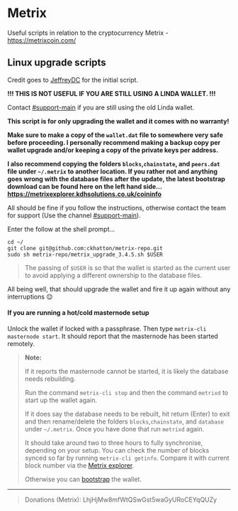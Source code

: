 

# Metrix

Useful scripts in relation to the cryptocurrency Metrix - https://metrixcoin.com/

## Linux upgrade scripts

Credit goes to [JeffreyDC](https://github.com/JeffreyDC/Metrix/blob/master/install.sh) for the initial script.

**!!! THIS IS NOT USEFUL IF YOU ARE STILL USING A LINDA WALLET. !!!**

Contact [#support-main](https://discord.gg/FJ2CqD) if you are still using the old Linda wallet.

**This script is for only upgrading the wallet and it comes with no warranty!**

**Make sure to make a copy of the `wallet.dat` file to somewhere very safe before proceeding. I personally recommend making a backup copy per wallet upgrade and/or keeping a copy of the private keys per address.**

**I also recommend copying the folders `blocks`,`chainstate`, and `peers.dat` file under `~/.metrix` to another location. If you rather not and anything goes wrong with the database files after the update, the latest bootstrap download can be found here on the left hand side... https://metrixexplorer.kdhsolutions.co.uk/coininfo**

All should be fine if you follow the instructions, otherwise contact the team for support (Use the channel [#support-main](https://discord.gg/FJ2CqD)).

Enter the follow at the shell prompt...

```
cd ~/
git clone git@github.com:ckhatton/metrix-repo.git
sudo sh metrix-repo/metrix_upgrade_3.4.5.sh $USER

```

> The passing of `$USER` is so that the wallet is started as the current user to avoid applying a different ownership to the database files.

All being well, that should upgrade the wallet and fire it up again without any interruptions 😌

#### If you are running a hot/cold masternode setup

Unlock the wallet if locked with a passphrase. Then type `metrix-cli masternode start`. It should report that the masternode has been started remotely.

> **Note:**
>
> If it reports the masternode cannot be started, it is likely the database needs rebuilding.
> 
> Run the command `metrix-cli stop` and then the command `metrixd` to start up the wallet again.
>
> If it does say the database needs to be rebuilt, hit return (Enter) to exit and then rename/delete the folders `blocks`,`chainstate`, and `database` under `~/.metrix`. Once you have done that run `metrixd` again.
> 
> It should take around two to three hours to fully synchronise, depending on your setup. You can check the number of blocks synced so far by running `metrix-cli getinfo`. Compare it with current block number via the [Metrix explorer](https://metrixexplorer.kdhsolutions.co.uk/).
> 
> Otherwise you can [bootstrap](https://metrixexplorer.kdhsolutions.co.uk/coininfo) the wallet.

---

> Donations (Metrix):
> LhjHjMw8mfWtQSwGst5waGyURoCEYqQUZy
